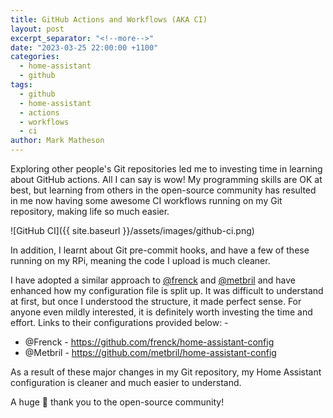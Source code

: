 ```yaml
---
title: GitHub Actions and Workflows (AKA CI)
layout: post
excerpt_separator: "<!--more-->"
date: "2023-03-25 22:00:00 +1100"
categories:
  - home-assistant
  - github
tags:
  - github
  - home-assistant
  - actions
  - workflows
  - ci
author: Mark Matheson
---
```


Exploring other people's Git repositories led me to investing time in learning about GitHub actions. All I can say is wow! My programming skills are OK at best, but learning from others in the open-source community has resulted in me now having some awesome CI workflows running on my Git repository, making life so much easier.

![GitHub CI]({{ site.baseurl }}/assets/images/github-ci.png)

<!--more-->

In addition, I learnt about Git pre-commit hooks, and have a few of these running on my RPi, meaning the code I upload is much cleaner.

I have adopted a similar approach to [@frenck](https://github.com/frenck) and [@metbril](https://github.com/metbrill) and have enhanced how my configuration file is split up. It was difficult to understand at first, but once I understood the structure, it made perfect sense. For anyone even mildly interested, it is definitely worth investing the time and effort. Links to their configurations provided below: -

- @Frenck - <https://github.com/frenck/home-assistant-config>
- @Metbril - <https://github.com/metbril/home-assistant-config>

As a result of these major changes in my Git repository, my Home Assistant configuration is cleaner and much easier to understand.

A huge 🙏 thank you to the open-source community!
